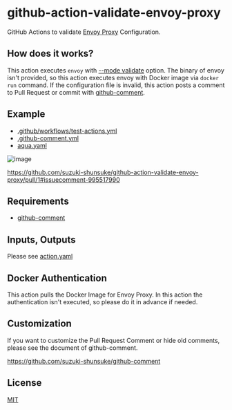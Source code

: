 # github-action-validate-envoy-proxy

GitHub Actions to validate [Envoy Proxy](https://www.envoyproxy.io/) Configuration.

## How does it works?

This action executes `envoy` with [--mode validate](https://www.envoyproxy.io/docs/envoy/latest/operations/cli#cmdoption-mode) option.
The binary of envoy isn't provided, so this action executes envoy with Docker image via `docker run` command.
If the configuration file is invalid, this action posts a comment to Pull Request or commit with [github-comment](https://github.com/suzuki-shunsuke/github-comment).

## Example

* [.github/workflows/test-actions.yml](.github/workflows/test-actions.yml)
* [.github-comment.yml](.github-comment.yml)
* [aqua.yaml](aqua.yaml)

![image](https://user-images.githubusercontent.com/13323303/146328887-a92e122f-d9ed-4485-a364-0720bf8d4fff.png)

https://github.com/suzuki-shunsuke/github-action-validate-envoy-proxy/pull/1#issuecomment-995517990

## Requirements

* [github-comment](https://github.com/suzuki-shunsuke/github-comment)

## Inputs, Outputs

Please see [action.yaml](action.yaml)

## Docker Authentication

This action pulls the Docker Image for Envoy Proxy.
In this action the authentication isn't executed, so please do it in advance if needed.

## Customization

If you want to customize the Pull Request Comment or hide old comments,
please see the document of github-comment.

https://github.com/suzuki-shunsuke/github-comment

## License

[MIT](LICENSE)
